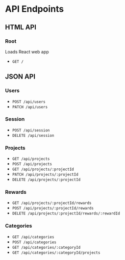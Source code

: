 # API Endpoints

## HTML API

### Root
Loads React web app

- `GET /`

## JSON API

### Users

- `POST /api/users`
- `PATCH /api/users`

### Session

- `POST /api/session`
- `DELETE /api/session`

### Projects

- `GET /api/projects`
- `POST /api/projects`
- `GET /api/projects/:projectId`
- `PATCH /api/projects/:projectId`
- `DELETE /api/projects/:projectId`

### Rewards

- `GET /api/projects/:projectId/rewards`
- `POST /api/projects/:projectId/rewards`
- `DELETE /api/projects/:projectId/rewards/:rewardId`

### Categories

- `GET /api/categories`
- `POST /api/categories`
- `GET /api/categories/:categoryId`
- `GET /api/categories/:categoryId/projects`
